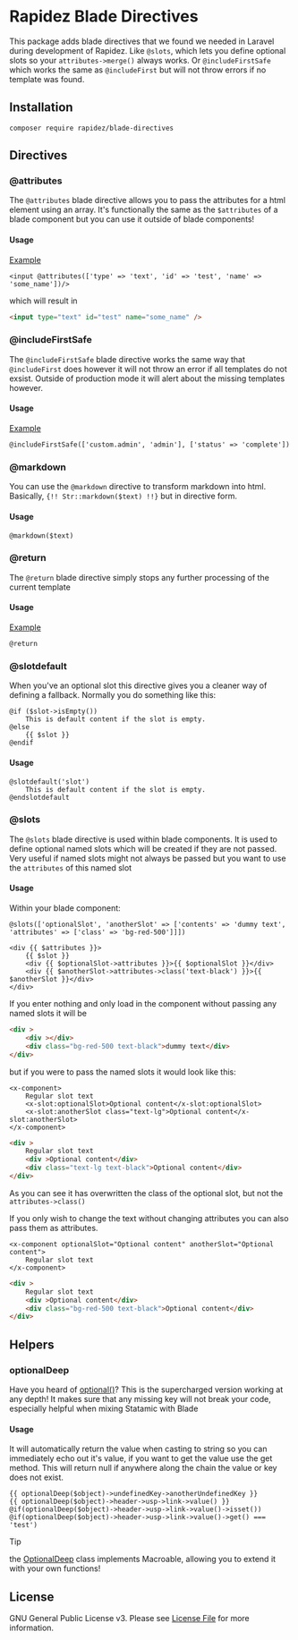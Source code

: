 # Rapidez Blade Directives

This package adds blade directives that we found we needed in Laravel during development of Rapidez. Like `@slots`, which lets you define optional slots so your `attributes->merge()` always works. Or `@includeFirstSafe` which works the same as `@includeFirst` but will not throw errors if no template was found.

## Installation

```
composer require rapidez/blade-directives
```

## Directives

### @attributes

The `@attributes` blade directive allows you to pass the attributes for a html element using an array. It's functionally the same as the `$attributes` of a blade component but you can use it outside of blade components!

#### Usage

[Example](https://github.com/rapidez/statamic/blob/066b5d336e44890c5b4049f5df3c62b15ed302b2/resources/views/page_builder/form.blade.php#L9)

```blade
<input @attributes(['type' => 'text', 'id' => 'test', 'name' => 'some_name'])/>
```

which will result in

```html
<input type="text" id="test" name="some_name" />
```

### @includeFirstSafe

The `@includeFirstSafe` blade directive works the same way that `@includeFirst` does however it will not throw an error if all templates do not exsist.
Outside of production mode it will alert about the missing templates however.

#### Usage

[Example](https://github.com/rapidez/statamic/blob/066b5d336e44890c5b4049f5df3c62b15ed302b2/resources/views/page_builder.blade.php#L2)

```blade
@includeFirstSafe(['custom.admin', 'admin'], ['status' => 'complete'])
```

### @markdown

You can use the `@markdown` directive to transform markdown into html. Basically, `{!! Str::markdown($text) !!}` but in directive form.

#### Usage

```blade
@markdown($text)
```

### @return

The `@return` blade directive simply stops any further processing of the current template

#### Usage

[Example](https://github.com/rapidez/statamic/blob/066b5d336e44890c5b4049f5df3c62b15ed302b2/resources/views/page_builder/form.blade.php#L5)

```blade
@return
```

### @slotdefault

When you've an optional slot this directive gives you a cleaner way of defining a fallback. Normally you do something like this:

```blade
@if ($slot->isEmpty())
    This is default content if the slot is empty.
@else
    {{ $slot }}
@endif
```

#### Usage

```blade
@slotdefault('slot')
    This is default content if the slot is empty.
@endslotdefault
```

### @slots

The `@slots` blade directive is used within blade components.
It is used to define optional named slots which will be created if they are not passed.
Very useful if named slots might not always be passed but you want to use the `attributes` of this named slot

#### Usage

Within your blade component:
```blade
@slots(['optionalSlot', 'anotherSlot' => ['contents' => 'dummy text', 'attributes' => ['class' => 'bg-red-500']]])

<div {{ $attributes }}>
    {{ $slot }}
    <div {{ $optionalSlot->attributes }}>{{ $optionalSlot }}</div>
    <div {{ $anotherSlot->attributes->class('text-black') }}>{{ $anotherSlot }}</div>
</div>
```

If you enter nothing and only load in the component without passing any named slots it will be

```html
<div >
    <div ></div>
    <div class="bg-red-500 text-black">dummy text</div>
</div>
```

but if you were to pass the named slots it would look like this:

```blade
<x-component>
    Regular slot text
    <x-slot:optionalSlot>Optional content</x-slot:optionalSlot>
    <x-slot:anotherSlot class="text-lg">Optional content</x-slot:anotherSlot>
</x-component>
```

```html
<div >
    Regular slot text
    <div >Optional content</div>
    <div class="text-lg text-black">Optional content</div>
</div>
```

As you can see it has overwritten the class of the optional slot, but not the `attributes->class()`

If you only wish to change the text without changing attributes you can also pass them as attributes.

```blade
<x-component optionalSlot="Optional content" anotherSlot="Optional content">
    Regular slot text
</x-component>
```

```html
<div >
    Regular slot text
    <div >Optional content</div>
    <div class="bg-red-500 text-black">Optional content</div>
</div>
```

## Helpers

### optionalDeep

Have you heard of [optional()](https://laravel.com/docs/10.x/helpers#method-optional)? This is the supercharged version working at any depth!
It makes sure that any missing key will not break your code, especially helpful when mixing Statamic with Blade

#### Usage

It will automatically return the value when casting to string so you can immediately echo out it's value, if you want to get the value use the get method.
This will return null if anywhere along the chain the value or key does not exist.
```blade
{{ optionalDeep($object)->undefinedKey->anotherUndefinedKey }}
{{ optionalDeep($object)->header->usp->link->value() }}
@if(optionalDeep($object)->header->usp->link->value()->isset())
@if(optionalDeep($object)->header->usp->link->value()->get() === 'test')
```

> [!TIP]
> the [OptionalDeep](https://github.com/rapidez/blade-directives/blob/master/src/OptionalDeep.php#L15) class implements Macroable, allowing you to extend it with your own functions!

## License

GNU General Public License v3. Please see [License File](LICENSE) for more information.
